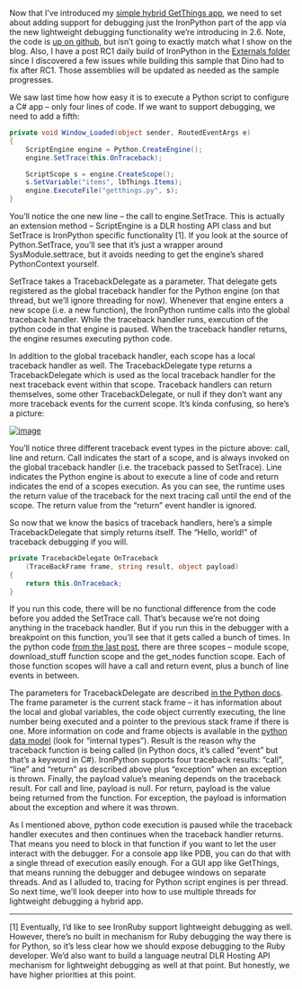 Now that I’ve introduced my [simple hybrid GetThings
app](http://devhawk.net/2009/10/06/lightweight-debugging-for-hybrid-cironpython-apps/),
we need to set about adding support for debugging just the IronPython
part of the app via the new lightweight debugging functionality we’re
introducing in 2.6. Note, the code is [up on
github](http://github.com/devhawk/LightweightDebuggerDemo), but isn’t
going to exactly match what I show on the blog. Also, I have a post RC1
daily build of IronPython in the [Externals
folder](http://github.com/devhawk/LightweightDebuggerDemo/tree/deac85aaf14b37352ce4248917fd857c173d8997/External)
since I discovered a few issues while building this sample that Dino had
to fix after RC1. Those assemblies will be updated as needed as the
sample progresses.

We saw last time how how easy it is to execute a Python script to
configure a C\# app – only four lines of code. If we want to support
debugging, we need to add a fifth:

``` csharp
private void Window_Loaded(object sender, RoutedEventArgs e)
{
    ScriptEngine engine = Python.CreateEngine();
    engine.SetTrace(this.OnTraceback);

    ScriptScope s = engine.CreateScope();
    s.SetVariable("items", lbThings.Items);
    engine.ExecuteFile("getthings.py", s);
}
```

You’ll notice the one new line – the call to engine.SetTrace. This is
actually an extension method – ScriptEngine is a DLR hosting API class
and but SetTrace is IronPython specific functionality [1]. If you look
at the source of Python.SetTrace, you’ll see that it’s just a wrapper
around SysModule.settrace, but it avoids needing to get the engine’s
shared PythonContext yourself.

SetTrace takes a TracebackDelegate as a parameter. That delegate gets
registered as the global traceback handler for the Python engine (on
that thread, but we’ll ignore threading for now). Whenever that engine
enters a new scope (i.e. a new function), the IronPython runtime calls
into the global traceback handler. While the traceback handler runs,
execution of the python code in that engine is paused. When the
traceback handler returns, the engine resumes executing python code.

In addition to the global traceback handler, each scope has a local
traceback handler as well. The TracebackDelegate type returns a
TracebackDelegate which is used as the local traceback handler for the
next traceback event within that scope. Traceback handlers can return
themselves, some other TracebackDelegate, or null if they don’t want any
more traceback events for the current scope. It’s kinda confusing, so
here’s a picture:

[![image](http://s3.amazonaws.com/devhawk_images/WindowsLiveWriter/HybridAppDebuggingTracebackDelegateandSe_F502/image_thumb_4.png "image")](http://s3.amazonaws.com/devhawk_images/WindowsLiveWriter/HybridAppDebuggingTracebackDelegateandSe_F502/image_10.png)

You’ll notice three different traceback event types in the picture
above: call, line and return. Call indicates the start of a scope, and
is always invoked on the global traceback handler (i.e. the traceback
passed to SetTrace). Line indicates the Python engine is about to
execute a line of code and return indicates the end of a scopes
execution. As you can see, the runtime uses the return value of the
traceback for the next tracing call until the end of the scope. The
return value from the “return” event handler is ignored.

So now that we know the basics of traceback handlers, here’s a simple
TracebackDelegate that simply returns itself. The “Hello, world!” of
traceback debugging if you will.

``` csharp
private TracebackDelegate OnTraceback
    (TraceBackFrame frame, string result, object payload)
{
    return this.OnTraceback;
}
```

If you run this code, there will be no functional difference from the
code before you added the SetTrace call. That’s because we’re not doing
anything in the traceback handler. But if you run this in the debugger
with a breakpoint on this function, you’ll see that it gets called a
bunch of times. In the python code [from the last
post](http://devhawk.net/2009/10/06/lightweight-debugging-for-hybrid-cironpython-apps/),
there are three scopes – module scope, download\_stuff function scope
and the get\_nodes function scope. Each of those function scopes will
have a call and return event, plus a bunch of line events in between.

The parameters for TracebackDelegate are described [in the Python
docs](http://docs.python.org/library/sys.html#sys.settrace). The frame
parameter is the current stack frame – it has information about the
local and global variables, the code object currently executing, the
line number being executed and a pointer to the previous stack frame if
there is one. More information on code and frame objects is available in
the [python data
model](http://docs.python.org/reference/datamodel.html#the-standard-type-hierarchy)
(look for “internal types”). Result is the reason why the traceback
function is being called (in Python docs, it’s called “event” but that’s
a keyword in C\#). IronPython supports four traceback results: “call”,
“line” and “return” as described above plus “exception” when an
exception is thrown. Finally, the payload value’s meaning depends on the
traceback result. For call and line, payload is null. For return,
payload is the value being returned from the function. For exception,
the payload is information about the exception and where it was thrown.

As I mentioned above, python code execution is paused while the
traceback handler executes and then continues when the traceback handler
returns. That means you need to block in that function if you want to
let the user interact with the debugger. For a console app like PDB, you
can do that with a single thread of execution easily enough. For a GUI
app like GetThings, that means running the debugger and debugee windows
on separate threads. And as I alluded to, tracing for Python script
engines is per thread. So next time, we’ll look deeper into how to use
multiple threads for lightweight debugging a hybrid app.

------------------------------------------------------------------------

[1] Eventually, I’d like to see IronRuby support lightweight debugging
as well. However, there’s no built in mechanism for Ruby debugging the
way there is for Python, so it’s less clear how we should expose
debugging to the Ruby developer. We’d also want to build a language
neutral DLR Hosting API mechanism for lightweight debugging as well at
that point. But honestly, we have higher priorities at this point.
